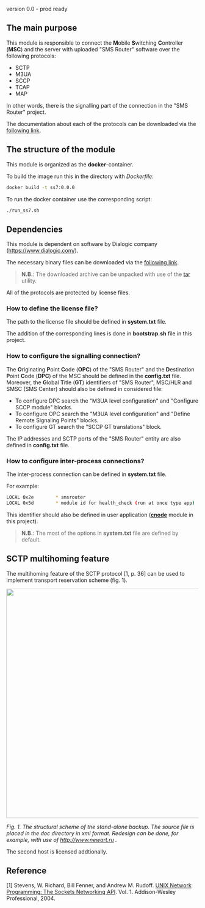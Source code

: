 version 0.0 - prod ready

## The main purpose

This module is responsible to connect the **M**obile **S**witching **C**ontroller (**MSC**) and the server with uploaded "SMS Router" software over the following protocols:
- SCTP
- M3UA
- SCCP
- TCAP
- MAP

In other words, there is the signalling part of the connection in the "SMS Router" project.

The documentation about each of the protocols can be downloaded via the [following link](https://www.dialogic.com/signaling-and-ss7-components/download/dsi-interface-protocol-stacks).

## The structure of the module

This module is organized as the **docker**-container.

To build the image run this in the directory with *Dockerfile*:

```bash
docker build -t ss7:0.0.0
```

To run the docker container use the corresponding script:

``` bash
./run_ss7.sh
```

## Dependencies 

This module is dependent on software by Dialogic company (https://www.dialogic.com/).

The necessary binary files can be downloaded via the [following link](https://www.dialogic.com/signaling-and-ss7-components/download/dsi-interface-protocol-stacks).

> **N.B.**:
> The downloaded archive can be unpacked with use of the [tar](https://pingvinus.ru/answers/844) utility. 

All of the protocols are protected by license files.

### How to define the license file?

The path to the license file should be defined in **system.txt** file.

The addition of the corresponding lines is done in **bootstrap.sh** file in this project.

### How to configure the signalling connection?

The **O**riginating **P**oint **C**ode (**OPC**) of the "SMS Router" and the **D**estination **P**oint **C**ode (**DPC**) of the MSC should be defined in the **config.txt** file. Moreover, the **G**lobal **T**itle (**GT**) identifiers of "SMS Router", MSC/HLR and SMSC (SMS Center) should also be defined in considered file:

- To configure DPC search the "M3UA level configuration" and "Configure SCCP module" blocks.
- To configure OPC search the "M3UA level configuration" and "Define Remote Signaling Points" blocks.
- To configure GT search the "SCCP GT translations" block.

The IP addresses and SCTP ports of the "SMS Router" entity are also defined in **config.txt** file.

### How to configure inter-process connections?

The inter-process connection can be defined in **system.txt** file.

For example:

``` bash
LOCAL 0x2e	      * smsrouter
LOCAL 0x5d	      * module id for health_check (run at once type app)
```
This identifier should also be defined in user application ([**cnode**](https://github.com/elmirk/cnode) module in this project). 

>**N.B.**: The most of the options in **system.txt** file are defined by default.

## SCTP multihoming feature

The multihoming feature of the SCTP protocol \[1, p. 36\] can be used to implement transport reservation scheme (fig. 1).

<img src="https://raw.githubusercontent.com/kirlf/dialogic/master/doc/SMSR%20Stand-Alone.png" width="600" />

*Fig. 1. The structural scheme of the stand-alone backup. The source file is placed in the doc directory in xml format. Redesign can be done, for example, with use of http://www.newart.ru .*

The second host is licensed addtionally.

## Reference

[1] Stevens, W. Richard, Bill Fenner, and Andrew M. Rudoff. [UNIX Network Programming: The Sockets Networking API](https://books.google.ru/books?hl=ru&lr=&id=ptSC4LpwGA0C&oi=fnd&pg=PR17&dq=stevens+unix+network&ots=Kt6CNldmRm&sig=sUeB7wr8sXsdaPyB6B-ZJw6QmGY&redir_esc=y#v=onepage&q=stevens%20unix%20network&f=false). Vol. 1. Addison-Wesley Professional, 2004.
